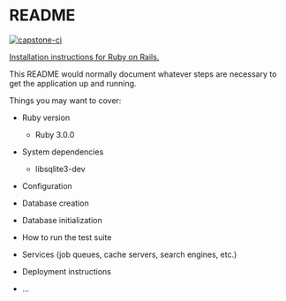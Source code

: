 # README
[![capstone-ci](https://github.com/Griffin-Brome/Capstone/actions/workflows/capstone.yml/badge.svg)](https://github.com/Griffin-Brome/Capstone/actions/workflows/capstone.yml)

[Installation instructions for Ruby on Rails.](https://guides.rubyonrails.org/getting_started.html#creating-a-new-rails-project-installing-rails)

This README would normally document whatever steps are necessary to get the
application up and running.

Things you may want to cover:

* Ruby version
  * Ruby 3.0.0

* System dependencies
  * libsqlite3-dev

* Configuration

* Database creation

* Database initialization

* How to run the test suite

* Services (job queues, cache servers, search engines, etc.)

* Deployment instructions

* ...
